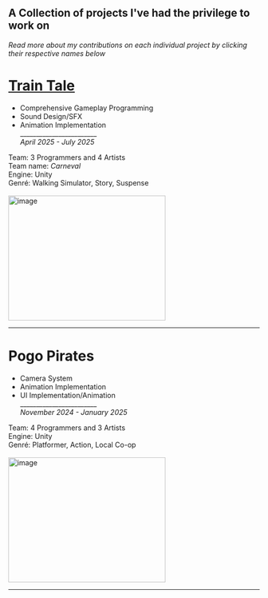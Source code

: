 ## A Collection of projects I've had the privilege to work on
*Read more about my contributions on each individual project by clicking their respective names below*

# [Train Tale](https://github.com/ewigur/Portfolio/tree/main/Train%20Tale)
 - Comprehensive Gameplay Programming
 - Sound Design/SFX
 - Animation Implementation\
________________________\
*April 2025 - July 2025*

Team: 3 Programmers and 4 Artists\
Team name: *Carneval*\
Engine: Unity\
Genré: Walking Simulator, Story, Suspense\
\
<img width="315" height="250" alt="image" src="https://github.com/user-attachments/assets/6da9ffc9-b982-4ffa-be03-1cc46e4982a5" />
___________________________________________

# Pogo Pirates
- Camera System
- Animation Implementation
- UI Implementation/Animation\
________________________\
*November 2024 - January 2025*

Team: 4 Programmers and 3 Artists\
Engine: Unity\
Genré: Platformer, Action, Local Co-op\
\
<img width="315" height="250" alt="image" src="https://github.com/user-attachments/assets/57fd2998-7ce7-4496-b774-4940a2e5e7a1" />
________________________________________

